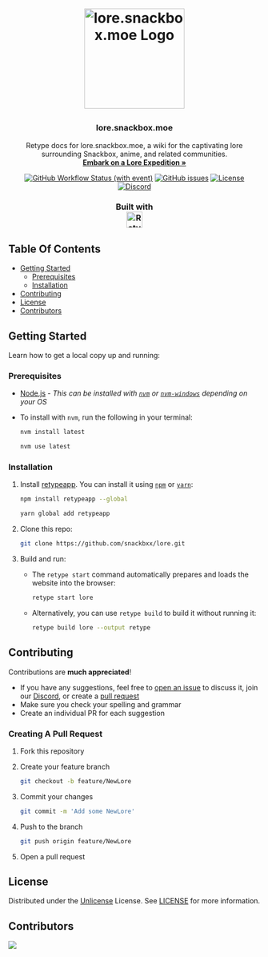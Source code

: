 <h1>
  <p align="center">
    <a href="https://lore.snackbox.moe">
      <img src="https://github.com/snackbxx/lore/assets/78981416/824115c9-9c73-4041-b307-d780e51f7bf5" alt="lore.snackbox.moe Logo" width="200" height="200">
    </a>
    <h3 align="center">lore.snackbox.moe</h3>
    <p align="center">
      Retype docs for lore.snackbox.moe, a wiki for the captivating lore surrounding Snackbox, anime, and related communities.
      <br>
      <a href="https://lore.snackbox.moe/"><strong>Embark on a Lore Expedition »</strong></a>
      <br>
    </p>
  </p>
</h1>

<div align="center">

[![GitHub Workflow Status (with event)](https://img.shields.io/github/actions/workflow/status/snackbxx/lore/retype-action.yml?style=flat&logo=github)](https://github.com/snackbxx/lore/actions) [![GitHub issues](https://img.shields.io/github/issues/snackbxx/lore?style=flat&logo=github)](https://github.com/snackbxx/lore/issues) [![License](https://img.shields.io/github/license/snackbxx/lore?style=flat&logo=unlicense)](https://github.com/snackbxx/lore/blob/master/LICENSE) [![Discord](https://img.shields.io/discord/974468300304171038?style=flat&logo=discord)](https://discord.gg/snackbox)

<h3>Built with
  <br>
  <a href="https://retype.com">
    <img src="https://retype.com/static/retype-logo-dark.svg" alt="Retype Logo" height="32">
  </a>
</h3>

</div>

## Table Of Contents

- [Getting Started](#getting-started)
  - [Prerequisites](#prerequisites)
  - [Installation](#installation)
- [Contributing](#contributing)
- [License](#license)
- [Contributors](#contributors)

## Getting Started

Learn how to get a local copy up and running:

### Prerequisites

- [Node.js](https://nodejs.org/en) - *This can be installed with [`nvm`](https://github.com/nvm-sh/nvm) or [`nvm-windows`](https://github.com/coreybutler/nvm-windows) depending on your OS*

- To install with `nvm`, run the following in your terminal:

  ```sh
  nvm install latest
  ```

  ```sh
  nvm use latest
  ```

### Installation

1. Install [retypeapp](https://www.npmjs.com/package/retypeapp). You can install it using [`npm`](https://www.npmjs.com) or [`yarn`](https://yarnpkg.com):

   ```sh
   npm install retypeapp --global
   ```

   ```sh
   yarn global add retypeapp
   ```

2. Clone this repo:

   ```sh
   git clone https://github.com/snackbxx/lore.git
   ```

3. Build and run:

   - The `retype start` command automatically prepares and loads the website into the browser:

     ```sh
     retype start lore
     ```

   - Alternatively, you can use `retype build` to build it without running it:

     ```sh
     retype build lore --output retype
     ```

## Contributing

Contributions are **much appreciated**!

- If you have any suggestions, feel free to [open an issue](https://github.com/snackbxx/lore/issues/new) to discuss it, join our [Discord](https://discord.gg/snackbox), or create a [pull request](https://github.com/snackbxx/lore/pulls)
- Make sure you check your spelling and grammar
- Create an individual PR for each suggestion

### Creating A Pull Request

1. Fork this repository
2. Create your feature branch

   ```sh
   git checkout -b feature/NewLore
   ```

3. Commit your changes

   ```sh
   git commit -m 'Add some NewLore'
   ```

4. Push to the branch

   ```sh
   git push origin feature/NewLore
   ```

5. Open a pull request

## License

Distributed under the [Unlicense](https://opensource.org/license/unlicense/) License. See [LICENSE](https://github.com/snackbxx/lore/blob/master/LICENSE) for more information.

## Contributors

<a href="https://github.com/snackbxx/lore/graphs/contributors">
  <img src="https://contrib.rocks/image?repo=snackbxx/lore" />
</a>
